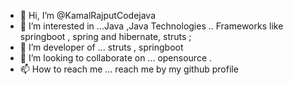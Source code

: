 - 👋 Hi, I’m @KamalRajputCodejava
- 👀 I’m interested in ...Java ,Java Technologies .. Frameworks like springboot , spring and hibernate,  struts ;
- 🌱 I’m developer of ...  struts , springboot  
- 💞️ I’m looking to collaborate on ...  opensource .
- 📫 How to reach me ...  reach me by my github profile 

<!---
KamalRajputCodejava/KamalRajputCodejava is a ✨ special ✨ repository because its `README.md` (this file) appears on your GitHub profile.
You can click the Preview link to take a look at your changes.
--->
